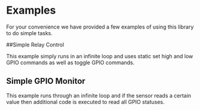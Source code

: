 
# Examples

For your convenience we have provided a few examples of using this library to do simple tasks.

##Simple Relay Control

This example simply runs in an infinite loop and uses static set high and low GPIO commands as well as toggle GPIO commands.

## Simple GPIO Monitor

This example runs through an infinite loop and if the sensor reads a certain value then additional code is executed to read all GPIO statuses.
